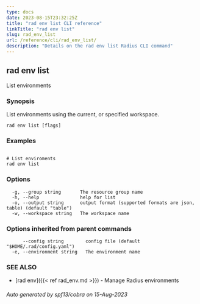 ```yaml
---
type: docs
date: 2023-08-15T23:32:25Z
title: "rad env list CLI reference"
linkTitle: "rad env list"
slug: rad_env_list
url: /reference/cli/rad_env_list/
description: "Details on the rad env list Radius CLI command"
---
```

## rad env list

List environments

### Synopsis

List environments using the current, or specified workspace.

```
rad env list [flags]
```

### Examples

```

# List enviroments
rad env list

```

### Options

```
  -g, --group string       The resource group name
  -h, --help               help for list
  -o, --output string      output format (supported formats are json, table) (default "table")
  -w, --workspace string   The workspace name
```

### Options inherited from parent commands

```
      --config string        config file (default "$HOME/.rad/config.yaml")
  -e, --environment string   The environment name
```

### SEE ALSO

* [rad env]({{< ref rad_env.md >}})	 - Manage Radius environments

###### Auto generated by spf13/cobra on 15-Aug-2023
